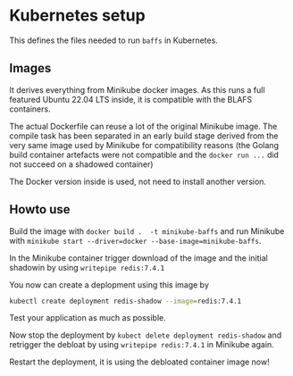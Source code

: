 # Kubernetes setup

This defines the files needed to run `baffs` in Kubernetes.

## Images

It derives everything from Minikube docker images.
As this runs a full featured Ubuntu 22.04 LTS inside,
it is compatible with the BLAFS containers.


The actual Dockerfile can reuse a lot of the original Minikube image.
The compile task has been separated in an early build stage derived
from the very same image used by Minikube for compatibility reasons
(the Golang build container artefacts were not compatible and the 
`docker run ...` did not succeed on a shadowed container)

The Docker version inside is used, not need to install another version.

## Howto use

Build the image with `docker build .  -t minikube-baffs` and run Minikube
with `minikube start --driver=docker --base-image=minikube-baffs`. 

In the Minikube container trigger download of the image and the initial
shadowin  by using `writepipe redis:7.4.1`

You now can create a deplopment using this image by

```bash
kubectl create deployment redis-shadow --image=redis:7.4.1
```

Test your application as much as possible.

Now stop the deployment by `kubect delete deployment redis-shadow` 
and retrigger the debloat by using `writepipe redis:7.4.1`
in Minikube again.

Restart the deployment, it is using the debloated container image now!

